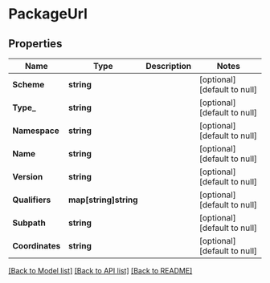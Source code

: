 # PackageUrl

## Properties
Name | Type | Description | Notes
------------ | ------------- | ------------- | -------------
**Scheme** | **string** |  | [optional] [default to null]
**Type_** | **string** |  | [optional] [default to null]
**Namespace** | **string** |  | [optional] [default to null]
**Name** | **string** |  | [optional] [default to null]
**Version** | **string** |  | [optional] [default to null]
**Qualifiers** | **map[string]string** |  | [optional] [default to null]
**Subpath** | **string** |  | [optional] [default to null]
**Coordinates** | **string** |  | [optional] [default to null]

[[Back to Model list]](../README.md#documentation-for-models) [[Back to API list]](../README.md#documentation-for-api-endpoints) [[Back to README]](../README.md)



